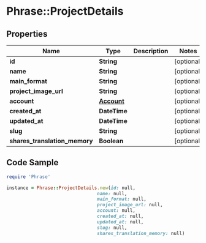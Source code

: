 # Phrase::ProjectDetails

## Properties

Name | Type | Description | Notes
------------ | ------------- | ------------- | -------------
**id** | **String** |  | [optional] 
**name** | **String** |  | [optional] 
**main_format** | **String** |  | [optional] 
**project_image_url** | **String** |  | [optional] 
**account** | [**Account**](Account.md) |  | [optional] 
**created_at** | **DateTime** |  | [optional] 
**updated_at** | **DateTime** |  | [optional] 
**slug** | **String** |  | [optional] 
**shares_translation_memory** | **Boolean** |  | [optional] 

## Code Sample

```ruby
require 'Phrase'

instance = Phrase::ProjectDetails.new(id: null,
                                 name: null,
                                 main_format: null,
                                 project_image_url: null,
                                 account: null,
                                 created_at: null,
                                 updated_at: null,
                                 slug: null,
                                 shares_translation_memory: null)
```


